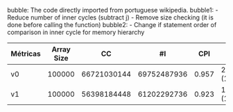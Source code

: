 bubble: The code directly imported from portuguese wikipedia.
bubble1: 
    - Reduce number of inner cycles (subtract j)
    - Remove size checking (it is done before calling the function)
bubble2:
    - Change if statement order of comparison in inner cycle for memory hierarchy

| Métricas | Array Size |     CC      |     #I      |    CPI     |     L1 Misses     | Texe (us)  |
|----------|------------|-------------|-------------|------------|-------------------|------------|
|    v0    |   100000   | 66721030144 | 69752487936 |   0.957    | 2829873788 (1.6%) |  16137955  |
|    v1    |   100000   | 56398184448 | 61202292736 |   0.923    | 1561276188 (1.3%) |  13621298  |